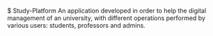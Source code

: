 $ Study-Platform
An application developed in order to help the digital management of an university, with different operations performed by various users: students, professors and admins.
